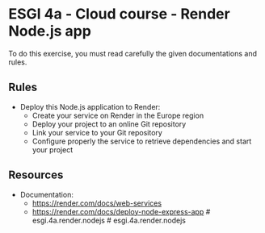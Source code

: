 # ESGI 4a - Cloud course - Render Node.js app

To do this exercise, you must read carefully the given documentations and rules.

## Rules

- Deploy this Node.js application to Render:
  - Create your service on Render in the Europe region
  - Deploy your project to an online Git repository
  - Link your service to your Git repository
  - Configure properly the service to retrieve dependencies and start your project

## Resources

- Documentation:
  - https://render.com/docs/web-services
  - https://render.com/docs/deploy-node-express-app
#   e s g i . 4 a . r e n d e r . n o d e j s  
 #   e s g i . 4 a . r e n d e r . n o d e j s  
 